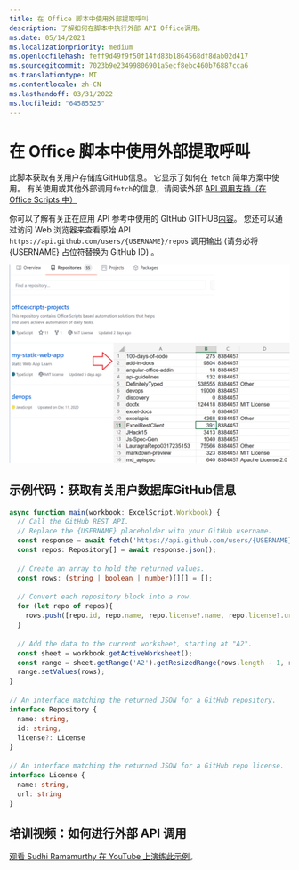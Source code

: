 ```yaml
---
title: 在 Office 脚本中使用外部提取呼叫
description: 了解如何在脚本中执行外部 API Office调用。
ms.date: 05/14/2021
ms.localizationpriority: medium
ms.openlocfilehash: feff9d49f9f50f14fd83b1864568df8dab02d417
ms.sourcegitcommit: 7023b9e23499806901a5ecf8ebc460b76887cca6
ms.translationtype: MT
ms.contentlocale: zh-CN
ms.lasthandoff: 03/31/2022
ms.locfileid: "64585525"
---
```

# <a name="use-external-fetch-calls-in-office-scripts"></a>在 Office 脚本中使用外部提取呼叫

此脚本获取有关用户存储库GitHub信息。 它显示了如何在 `fetch` 简单方案中使用。 有关使用或其他外部调用`fetch`的信息，请阅读外部 [API 调用支持（在 Office Scripts 中）](../../develop/external-calls.md)

你可以了解有关正在应用 API 参考中使用的 GItHub GITHUB[内容](https://docs.github.com/rest/reference/repos#list-repositories-for-a-user)。 您还可以通过访问 Web 浏览器来查看原始 API `https://api.github.com/users/{USERNAME}/repos` 调用输出 (请务必将 {USERNAME} 占位符替换为 GitHub ID) 。

![获取存储库信息示例](../../images/git.png)

## <a name="sample-code-get-basic-information-about-users-github-repositories"></a>示例代码：获取有关用户数据库GitHub信息

```TypeScript
async function main(workbook: ExcelScript.Workbook) {
  // Call the GitHub REST API.
  // Replace the {USERNAME} placeholder with your GitHub username.
  const response = await fetch('https://api.github.com/users/{USERNAME}/repos');
  const repos: Repository[] = await response.json();
  
  // Create an array to hold the returned values.
  const rows: (string | boolean | number)[][] = [];

  // Convert each repository block into a row.
  for (let repo of repos){ 
    rows.push([repo.id, repo.name, repo.license?.name, repo.license?.url])
  }

  // Add the data to the current worksheet, starting at "A2".
  const sheet = workbook.getActiveWorksheet();
  const range = sheet.getRange('A2').getResizedRange(rows.length - 1, rows[0].length - 1);
  range.setValues(rows);
}

// An interface matching the returned JSON for a GitHub repository.
interface Repository {
  name: string,
  id: string,
  license?: License 
}

// An interface matching the returned JSON for a GitHub repo license.
interface License {
  name: string,
  url: string
}
```

## <a name="training-video-how-to-make-external-api-calls"></a>培训视频：如何进行外部 API 调用

[观看 Sudhi Ramamurthy 在 YouTube 上演练此示例](https://youtu.be/fulP29J418E)。
